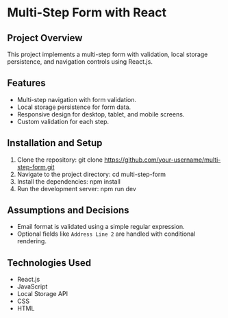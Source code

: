 # Multi-Step Form with React

## Project Overview
This project implements a multi-step form with validation, local storage persistence, and navigation controls using React.js.

## Features
- Multi-step navigation with form validation.
- Local storage persistence for form data.
- Responsive design for desktop, tablet, and mobile screens.
- Custom validation for each step.

## Installation and Setup
1. Clone the repository: git clone https://github.com/your-username/multi-step-form.git
2. Navigate to the project directory: cd multi-step-form
3. Install the dependencies: npm install
4. Run the development server: npm run dev


## Assumptions and Decisions
- Email format is validated using a simple regular expression.
- Optional fields like `Address Line 2` are handled with conditional rendering.

## Technologies Used
- React.js
- JavaScript
- Local Storage API
- CSS
- HTML


